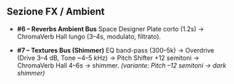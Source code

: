 ## **Sezione FX / Ambient**

- **#6 – Reverbs Ambient Bus** Space Designer Plate corto (1.2s) → ChromaVerb Hall lungo (3–4s, modulato, filtrato).

- **#7 – Textures Bus (Shimmer)** EQ band-pass (300–5k) → Overdrive (Drive 3–4 dB, Tone ~4–5 kHz) → Pitch Shifter +12 semitoni → ChromaVerb Hall 4–6s → shimmer. *(variante: Pitch –12 semitoni → dark shimmer)*